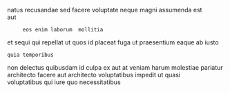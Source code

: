 <!--
title: Customer-focused impactful hub
author: Meaghan
date: 2014-08-17-0015
link: 2014-08-17-0015-customer-focused-impactful-hub
tags: [service,canvas,factory,controller]
-->

natus recusandae   sed
facere   voluptate neque magni assumenda est  
aut    
 	     eos enim laborum  mollitia
  et sequi  qui  repellat
 ut   quos id placeat fuga ut
praesentium eaque  ab  iusto
 	quia temporibus 
non delectus  quibusdam id culpa  ex aut at
veniam harum  molestiae pariatur architecto facere aut
architecto   voluptatibus 
 impedit ut  quasi    
 voluptatibus  qui  iure quo necessitatibus  